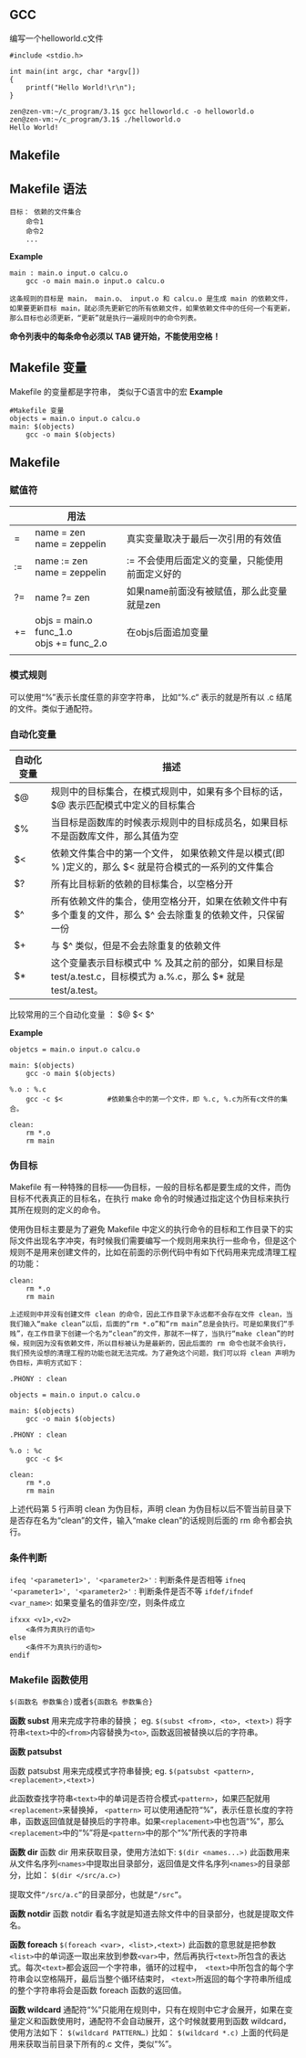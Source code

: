
## GCC
编写一个helloworld.c文件
```
#include <stdio.h>

int main(int argc, char *argv[])
{
	printf("Hello World!\r\n");
}

```

```
zen@zen-vm:~/c_program/3.1$ gcc helloworld.c -o helloworld.o
zen@zen-vm:~/c_program/3.1$ ./helloworld.o 
Hello World!

```


## Makefile

## Makefile 语法
```
目标： 依赖的文件集合
	命令1
	命令2
	...
```

**Example**
```
main : main.o input.o calcu.o
	gcc -o main main.o input.o calcu.o
```
	这条规则的目标是 main， main.o、 input.o 和 calcu.o 是生成 main 的依赖文件，如果要更新目标 main，就必须先更新它的所有依赖文件，如果依赖文件中的任何一个有更新，那么目标也必须更新，“更新”就是执行一遍规则中的命令列表。

**命令列表中的每条命令必须以 TAB 键开始，不能使用空格！**

## Makefile 变量
Makefile 的变量都是字符串， 类似于C语言中的宏
**Example**
```
#Makefile 变量
objects = main.o input.o calcu.o
main: $(objects)
	gcc -o main $(objects)
```
## Makefile
### 赋值符

|     | 用法                                        |                                                 |
| --- | ------------------------------------------- | ----------------------------------------------- |
| =   | name = zen</br>name = zeppelin              | 真实变量取决于最后一次引用的有效值              |
| :=  | name := zen</br>name = zeppelin             | := 不会使用后面定义的变量，只能使用前面定义好的 |
| ?=  | name ?= zen                                 | 如果name前面没有被赋值，那么此变量就是zen       |
| +=  | objs = main.o func_1.o</br>objs += func_2.o | 在objs后面追加变量                              |
|     |                                             |                                                 |


### 模式规则
可以使用“%”表示长度任意的非空字符串， 比如“%.c“ 表示的就是所有以 .c 结尾的文件。类似于通配符。

### 自动化变量
| 自动化变量 | 描述                                                                                                            |
| ---------- | --------------------------------------------------------------------------------------------------------------- |
| $@         | 规则中的目标集合，在模式规则中，如果有多个目标的话，\$@ 表示匹配模式中定义的目标集合                            |
| $%         | 当目标是函数库的时候表示规则中的目标成员名，如果目标不是函数库文件，那么其值为空                                |
| $<         | 依赖文件集合中的第一个文件， 如果依赖文件是以模式(即 % )定义的，那么 \$< 就是符合模式的一系列的文件集合         |
| $?         | 所有比目标新的依赖的目标集合，以空格分开                                                                        |
| $^         | 所有依赖文件的集合，使用空格分开，如果在依赖文件中有多个重复的文件，那么 \$^ 会去除重复的依赖文件，只保留一份   |
| $+         | 与 $^ 类似，但是不会去除重复的依赖文件                                                                          |
| $*         | 这个变量表示目标模式中 % 及其之前的部分，如果目标是 test/a.test.c，目标模式为 a.%.c，那么 $* 就是 test/a.test。 | 

比较常用的三个自动化变量 ： $@  $<  $^

**Example**
```
objetcs = main.o input.o calcu.o

main: $(objects)
	gcc -o main $(objects)

%.o : %.c
	gcc -c $<           #依赖集合中的第一个文件，即 %.c, %.c为所有c文件的集合。

clean:
	rm *.o
	rm main
```





### 伪目标
Makefile 有一种特殊的目标——伪目标，一般的目标名都是要生成的文件，而伪目标不代表真正的目标名，在执行 make 命令的时候通过指定这个伪目标来执行其所在规则的定义的命令。

使用伪目标主要是为了避免 Makefile 中定义的执行命令的目标和工作目录下的实际文件出现名字冲突，有时候我们需要编写一个规则用来执行一些命令，但是这个规则不是用来创建文件的，比如在前面的示例代码中有如下代码用来完成清理工程的功能：
```
clean:
	rm *.o
	rm main
```
	上述规则中并没有创建文件 clean 的命令，因此工作目录下永远都不会存在文件 clean，当我们输入“make clean”以后，后面的“rm *.o”和“rm main”总是会执行。可是如果我们“手贱”，在工作目录下创建一个名为“clean”的文件，那就不一样了，当执行“make clean”的时候，规则因为没有依赖文件，所以目标被认为是最新的，因此后面的 rm 命令也就不会执行，我们预先设想的清理工程的功能也就无法完成。为了避免这个问题，我们可以将 clean 声明为伪目标，声明方式如下：
`.PHONY : clean`

```
objects = main.o input.o calcu.o

main: $(objects)
	gcc -o main $(objects)

.PHONY : clean

%.o : %c
	gcc -c $<

clean:
	rm *.o
	rm main
```
上述代码第 5 行声明 clean 为伪目标，声明 clean 为伪目标以后不管当前目录下是否存在名为“clean”的文件，输入“make clean”的话规则后面的 rm 命令都会执行。

### 条件判断
`ifeq '<parameter1>', '<parameter2>'` : 判断条件是否相等
`ifneq '<parameter1>', '<parameter2>'` : 判断条件是否不等
`ifdef/ifndef <var_name>`: 如果变量名的值非空/空，则条件成立

```
ifxxx <v1>,<v2>
	<条件为真执行的语句>
else
	<条件不为真执行的语句>
endif
```

### Makefile 函数使用
`$(函数名 参数集合)`或者`${函数名 参数集合}`

**函数 subst**
用来完成字符串的替换；
eg. `$(subst <from>, <to>, <text>)`
将字符串`<text>`中的`<from>`内容替换为`<to>`, 函数返回被替换以后的字符串。


**函数 patsubst**

函数 patsubst 用来完成模式字符串替换;
eg. `$(patsubst <pattern>,<replacement>,<text>)`

此函数查找字符串`<text>`中的单词是否符合模式`<pattern>`，如果匹配就用`<replacement>`来替换掉， `<pattern>` 可以使用通配符“%”，表示任意长度的字符串，函数返回值就是替换后的字符串。如果`<replacement>`中也包涵“%”，那么`<replacement>`中的“%”将是`<pattern>`中的那个“%”所代表的字符串


**函数 dir**
函数 dir 用来获取目录，使用方法如下:
`$(dir <names...>)`
此函数用来从文件名序列`<names>`中提取出目录部分，返回值是文件名序列`<names>`的目录部分，比如：
 `$(dir </src/a.c>)`

提取文件`“/src/a.c”`的目录部分，也就是`“/src”`。

**函数 notdir**
函数 notdir 看名字就是知道去除文件中的目录部分，也就是提取文件名。


**函数 foreach**
`$(foreach <var>, <list>,<text>)`
此函数的意思就是把参数`<list>`中的单词逐一取出来放到参数`<var>`中，然后再执行`<text>`所包含的表达式。每次`<text>`都会返回一个字符串，循环的过程中，` <text>`中所包含的每个字符串会以空格隔开，最后当整个循环结束时， `<text>`所返回的每个字符串所组成的整个字符串将会是函数 foreach 函数的返回值。

**函数 wildcard**
通配符“%”只能用在规则中，只有在规则中它才会展开，如果在变量定义和函数使用时，通配符不会自动展开，这个时候就要用到函数 wildcard，使用方法如下：
`$(wildcard PATTERN…)`
比如：
`$(wildcard *.c)`
上面的代码是用来获取当前目录下所有的.c 文件，类似“%”。
